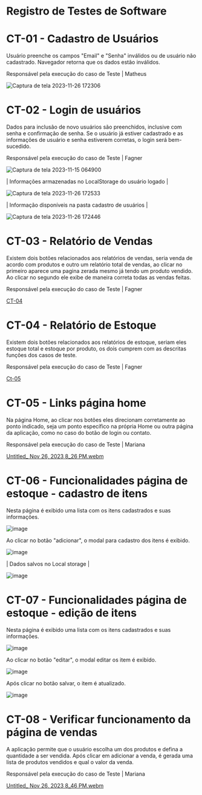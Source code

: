 # Registro de Testes de Software

# CT-01 - Cadastro de Usuários

Usuário preenche os campos "Email" e "Senha" inválidos ou de usuário não cadastrado.
Navegador retorna que os dados estão inválidos.

Responsável pela execução do caso de Teste | Matheus

![Captura de tela 2023-11-26 172306](https://github.com/ICEI-PUC-Minas-PMV-ADS/pmv-ads-2023-2-e1-proj-web-t12-estoque-no-bolso/assets/145354919/0f532674-37bd-460c-b9f5-e58e8f60a978)


# CT-02 - Login de usuários

Dados para inclusão de novo usuários são preenchidos, inclusive com senha e confirmação de senha.
Se o usuário já estiver cadastrado e as informações de usuário e senha estiverem corretas, o login será bem-sucedido.

Responsável pela execução do caso de Teste | Fagner 

![Captura de tela 2023-11-15 064900](https://github.com/ICEI-PUC-Minas-PMV-ADS/pmv-ads-2023-2-e1-proj-web-t12-estoque-no-bolso/assets/145354919/d652ac46-d309-4c90-b3ed-3a029b0aea52)

| Informações armazenadas no LocalStorage do usuário logado |

![Captura de tela 2023-11-26 172533](https://github.com/ICEI-PUC-Minas-PMV-ADS/pmv-ads-2023-2-e1-proj-web-t12-estoque-no-bolso/assets/145354919/0485af40-05aa-4082-9bfc-5f7762fa546e)

| Informação disponíveis na pasta cadastro de usuários |

![Captura de tela 2023-11-26 172446](https://github.com/ICEI-PUC-Minas-PMV-ADS/pmv-ads-2023-2-e1-proj-web-t12-estoque-no-bolso/assets/145354919/0899204d-424e-4269-89bf-0cd24b39bc31)

# CT-03 - Relatório de Vendas

Existem dois botões relacionados aos relatórios de vendas, seria venda de acordo com produtos e outro um relatório total de vendas, ao clicar no primeiro aparece uma pagina zerada mesmo já tendo um produto vendido. Ao clicar no segundo ele exibe de maneira correta todas as vendas feitas.

Responsável pela execução do caso de Teste | Fagner

[CT-04](https://github.com/ICEI-PUC-Minas-PMV-ADS/pmv-ads-2023-2-e1-proj-web-t12-estoque-no-bolso/assets/144800739/74164fd9-d3af-4bc3-9286-ba0d32b757a6)

# CT-04 - Relatório de Estoque

Existem dois botões relacionados aos relatórios de estoque, seriam eles estoque total e estoque por produto, os dois cumprem com as descritas funções dos casos de teste.

Responsável pela execução do caso de Teste | Fagner



[Ct-05](https://github.com/ICEI-PUC-Minas-PMV-ADS/pmv-ads-2023-2-e1-proj-web-t12-estoque-no-bolso/assets/144800739/31da0706-72b6-4653-a665-19fb2f947330)




# CT-05 - Links página home
Na página Home, ao clicar nos botões eles direcionam corretamente ao ponto indicado, seja um ponto específico na própria Home ou outra página da aplicação, como no caso do botão de login ou contato.

Responsável pela execução do caso de Teste | Mariana

[Untitled_ Nov 26, 2023 8_26 PM.webm](https://github.com/ICEI-PUC-Minas-PMV-ADS/pmv-ads-2023-2-e1-proj-web-t12-estoque-no-bolso/assets/145354919/4ff10910-6f4c-4cab-b3b9-f66a14c14eb9)

# CT-06 - Funcionalidades página de estoque - cadastro de itens

Nesta página é exibido uma lista com os itens cadastrados e suas informações. 

![image](https://github.com/ICEI-PUC-Minas-PMV-ADS/pmv-ads-2023-2-e1-proj-web-t12-estoque-no-bolso/assets/58199879/5fea6383-a4a4-4bf0-a0c9-e30eae4f493e)


Ao clicar no botão "adicionar", o modal para cadastro dos itens é exibido. 

![image](https://github.com/ICEI-PUC-Minas-PMV-ADS/pmv-ads-2023-2-e1-proj-web-t12-estoque-no-bolso/assets/58199879/fe91c36d-2d85-4b42-9eb7-a64030e085bf)


| Dados salvos no Local storage | 

![image](https://github.com/ICEI-PUC-Minas-PMV-ADS/pmv-ads-2023-2-e1-proj-web-t12-estoque-no-bolso/assets/58199879/82873a80-8d3b-4ee1-8f9a-1bd98695581e)


# CT-07 - Funcionalidades página de estoque - edição de itens

Nesta página é exibido uma lista com os itens cadastrados e suas informações.

![image](https://github.com/ICEI-PUC-Minas-PMV-ADS/pmv-ads-2023-2-e1-proj-web-t12-estoque-no-bolso/assets/58199879/5fea6383-a4a4-4bf0-a0c9-e30eae4f493e)

Ao clicar no botão "editar", o modal editar os item é exibido.

![image](https://github.com/ICEI-PUC-Minas-PMV-ADS/pmv-ads-2023-2-e1-proj-web-t12-estoque-no-bolso/assets/58199879/e360f1e9-6506-4dd6-92da-2fa657446024)

Após clicar no botão salvar, o item é atualizado.

![image](https://github.com/ICEI-PUC-Minas-PMV-ADS/pmv-ads-2023-2-e1-proj-web-t12-estoque-no-bolso/assets/58199879/b1ec5cba-9849-4993-9ace-09033e9f0af8)

# CT-08 - Verificar funcionamento da página de vendas


A aplicação permite que o usuário escolha um dos produtos e defina a quantidade a ser vendida. Após clicar em adicionar a venda, é gerada uma lista de produtos vendidos e qual o valor da venda.

Responsável pela execução do caso de Teste | Mariana

[Untitled_ Nov 26, 2023 8_46 PM.webm](https://github.com/ICEI-PUC-Minas-PMV-ADS/pmv-ads-2023-2-e1-proj-web-t12-estoque-no-bolso/assets/145354919/cb34e26e-3c7f-416f-8c43-d1b330a7f32d)


